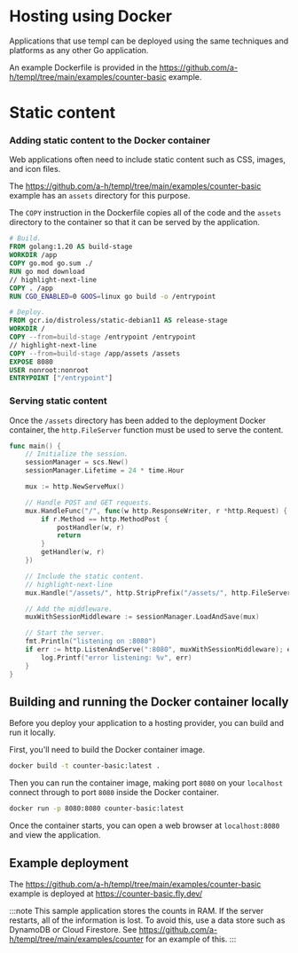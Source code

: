 # Hosting using Docker

Applications that use templ can be deployed using the same techniques and platforms as any other Go application.

An example Dockerfile is provided in the https://github.com/a-h/templ/tree/main/examples/counter-basic example.

# Static content

### Adding static content to the Docker container

Web applications often need to include static content such as CSS, images, and icon files.

The https://github.com/a-h/templ/tree/main/examples/counter-basic example has an `assets` directory for this purpose.

The `COPY` instruction in the Dockerfile copies all of the code and the `assets` directory to the container so that it can be served by the application.

```Dockerfile title="Dockerfile"
# Build.
FROM golang:1.20 AS build-stage
WORKDIR /app
COPY go.mod go.sum ./
RUN go mod download
// highlight-next-line
COPY . /app
RUN CGO_ENABLED=0 GOOS=linux go build -o /entrypoint

# Deploy.
FROM gcr.io/distroless/static-debian11 AS release-stage
WORKDIR /
COPY --from=build-stage /entrypoint /entrypoint
// highlight-next-line
COPY --from=build-stage /app/assets /assets
EXPOSE 8080
USER nonroot:nonroot
ENTRYPOINT ["/entrypoint"]
```

### Serving static content

Once the `/assets` directory has been added to the deployment Docker container, the `http.FileServer` function must be used to serve the content.

```go title="main.go"
func main() {
	// Initialize the session.
	sessionManager = scs.New()
	sessionManager.Lifetime = 24 * time.Hour

	mux := http.NewServeMux()

	// Handle POST and GET requests.
	mux.HandleFunc("/", func(w http.ResponseWriter, r *http.Request) {
		if r.Method == http.MethodPost {
			postHandler(w, r)
			return
		}
		getHandler(w, r)
	})

	// Include the static content.
	// highlight-next-line
	mux.Handle("/assets/", http.StripPrefix("/assets/", http.FileServer(http.Dir("assets"))))

	// Add the middleware.
	muxWithSessionMiddleware := sessionManager.LoadAndSave(mux)

	// Start the server.
	fmt.Println("listening on :8080")
	if err := http.ListenAndServe(":8080", muxWithSessionMiddleware); err != nil {
		log.Printf("error listening: %v", err)
	}
}
```

## Building and running the Docker container locally

Before you deploy your application to a hosting provider, you can build and run it locally.

First, you'll need to build the Docker container image.

```bash
docker build -t counter-basic:latest .
```

Then you can run the container image, making port `8080` on your `localhost` connect through to port `8080` inside the Docker container.

```bash
docker run -p 8080:8080 counter-basic:latest
```

Once the container starts, you can open a web browser at `localhost:8080` and view the application.

## Example deployment

The https://github.com/a-h/templ/tree/main/examples/counter-basic example is deployed at https://counter-basic.fly.dev/

:::note
This sample application stores the counts in RAM. If the server restarts, all of the information is lost. To avoid this, use a data store such as DynamoDB or Cloud Firestore. See https://github.com/a-h/templ/tree/main/examples/counter for an example of this.
:::

